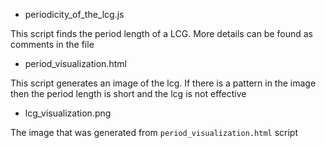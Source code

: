 
- periodicity_of_the_lcg.js

This script finds the period length of a LCG. More details can be found as comments in the file 

- period_visualization.html	

This script generates an image of the lcg. If there is a pattern in the image then the period length is short and the lcg is not effective

- lcg_visualization.png	

The image that was generated from ```period_visualization.html``` script
